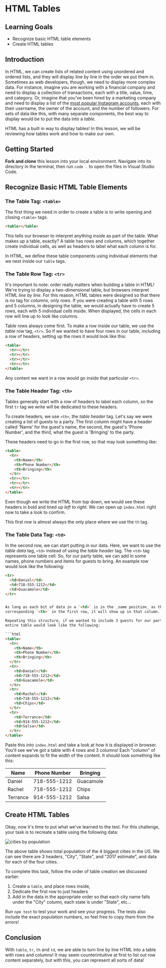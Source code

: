 # HTML Tables

## Learning Goals

- Recognize basic HTML table elements
- Create HTML tables

## Introduction

In HTML, we can create lists of related content using unordered and ordered
lists, and they will display line by line in the order we put them in. Sometimes
as web developers, though, we need to display more complex data. For instance,
imagine you are working with a financial company and need to display a
collection of transactions, each with a title, value, time, and category. Or,
imagine that you've been hired by a marketing company and need to display a list
of the [most popular Instagram accounts][mpia], each with their username, the
owner of the account, and the number of followers. For sets of data like this,
with many separate components, the best way to display would be to put the data
into a _table_.

HTML has a built in way to display tables! In this lesson, we will be reviewing
how tables work and how to make our own.

## Getting Started

**Fork and clone** this lesson into your local environment. Navigate into its
directory in the terminal, then run `code .` to open the files in Visual Studio
Code.

## Recognize Basic HTML Table Elements

### The Table Tag: `<table>`

The first thing we need in order to create a table is to write opening and
closing `<table>` tags.

```html
<table></table>
```

This tells our browser to interpret anything inside as part of the table. What
makes up a table, exactly? A table has rows and columns, which together create
individual cells, as well as headers to label what each column is for.

In HTML, we define these table components using individual elements that we nest
inside our `table` tags.

### The Table Row Tag: `<tr>`

It's important to note: order really matters when building a table in HTML!
We're trying to display a two-dimensional table, but browsers interpret HTML
_line by line_. For this reason, HTML tables were designed so that there is no
tag for _columns_, only _rows_. If you were creating a table with 5 rows and 5
columns, in designing the table, we would actually have to create 5 _rows_, each
with 5 individual _cells_ inside. When displayed, the cells in each row will
line up to _look_ like columns.

Table rows always come first. To make a row inside our table, we use the _table
row_ tag, `<tr>`. So if we wanted to have four rows in our table, including a
row of headers, setting up the rows it would look like this:

```html
<table>
  <tr></tr>
  <tr></tr>
  <tr></tr>
  <tr></tr>
</table>
```

Any content we want in a row would go inside that particular `<tr>`.

### The Table Header Tag: `<th>`

Tables generally start with a row of headers to label each column, so the first
`tr` tag we write will be dedicated to these headers.

To create headers, we use `<th>`, the _table header_ tag. Let's say we were
creating a list of guests to a party. The first column might have a header
called 'Name' for the guest's name, the second, the guest's 'Phone Number', and
the third, what the guest is 'Bringing' to the party.

These headers need to go in the first row, so that may look something like:

```html
<table>
  <tr>
    <th>Name</th>
    <th>Phone Number</th>
    <th>Bringing</th>
  </tr>
  <tr></tr>
  <tr></tr>
  <tr></tr>
</table>
```

Even though we write the HTML from top down, we would see these headers in bold
and lined up _left to right_. We can open up `index.html` right now to take a
look to confirm.

This first row is almost always the only place where we use the `th` tag.

### The Table Data Tag: `<td>`

In the second row, we can start putting in our data. Here, we want to use the
_table data_ tag, `<td>` instead of using the _table header_ tag. The `<td>` tag
represents one table cell. So, for our party table, we can add in some names,
phone numbers and items for guests to bring. An example row would look like the
following:

```html
<tr>
  <td>Daniel</td>
  <td>718-555-1212</td>
  <td>Guacamole</td>
</tr>


As long as each bit of data in a `<td>` is in the _same position_ as the
corresponding `<th>` in the first row, it will show up in that column.

Repeating this structure, if we wanted to include 3 guests for our party, our
entire table would look like the following:

```html
<table>
  <tr>
    <th>Name</th>
    <th>Phone Number</th>
    <th>Bringing</th>
  </tr>
  <tr>
    <td>Daniel</td>
    <td>718-555-1212</td>
    <td>Guacamole</td>
  </tr>
  <tr>
    <td>Rachel</td>
    <td>718-555-1212</td>
    <td>Chips</td>
  </tr>
  <tr>
    <td>Terrance</td>
    <td>914-555-1212</td>
    <td>Salsa</td>
  </tr>
</table>
```

Paste this into `index.html` and take a look at how it is displayed in browser.
You'll see we've got a table with 4 rows and 3 columns! Each "column" of content
expands to fit the width of the content. It should look something like this:

| Name     | Phone Number | Bringing  |
| -------- | ------------ | --------- |
| Daniel   | 718-555-1212 | Guacamole |
| Rachel   | 718-555-1212 | Chips     |
| Terrance | 914-555-1212 | Salsa     |

## Create HTML Tables

Okay, now it's time to put what we've learned to the test. For this challenge,
your task is to recreate a table using the following data:

![cities by population](https://s3.amazonaws.com/ironboard-learn/us_cities_by_population.png)

The above table shows total population of the 4 biggest cities in the US. We can
see there are 3 headers, "City", "State", and "2017 estimate", and data for each
of the four cities.

To complete this task, follow the order of table creation we discussed earlier:

1. Create a `table`, and place rows inside,
2. Dedicate the first row to just headers
3. Add in the data in the appropriate order so that each city name falls under
   the "City" column, each state is under "State", etc...

Run `npm test` to test your work and see your progress. The tests also include
the exact population numbers, so feel free to copy them from the errors!

## Conclusion

With `table`, `tr`, `th` and `td`, we are able to turn line by line HTML into a
table with rows and columns! It may seem counterintuitive at first to list out
row content separately, but with this, you can represent all sorts of data!

[mpia]: https://en.wikipedia.org/wiki/List_of_most-followed_Instagram_accounts
